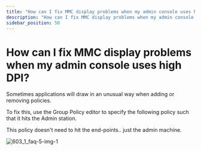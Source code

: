 ```yaml
---
title: "How can I fix MMC display problems when my admin console uses high DPI?"
description: "How can I fix MMC display problems when my admin console uses high DPI?"
sidebar_position: 50
---
```


# How can I fix MMC display problems when my admin console uses high DPI?

Sometimes applications will draw in an unusual way when adding or removing policies.

To fix this, use the Group Policy editor to specify the following policy such that it hits the Admin
station.

This policy doesn't need to hit the end-points.. just the admin machine.

![603_1_faq-5-img-1](/images/endpointpolicymanager/tips/603_1_faq-5-img-1.webp)
